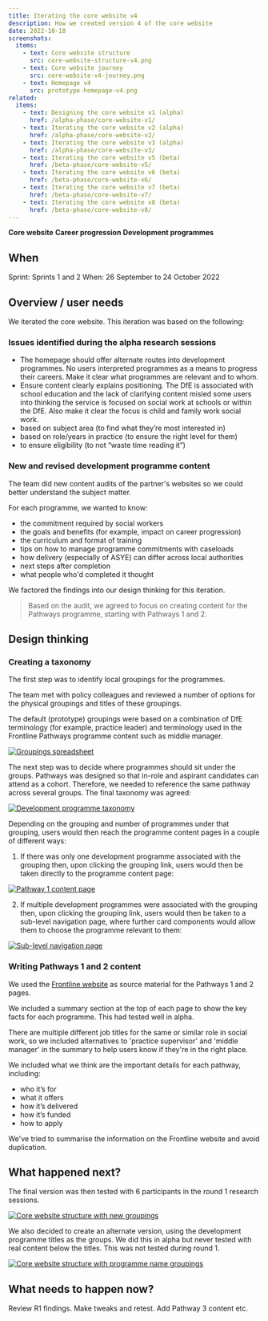 ```yaml
---
title: Iterating the core website v4
description: How we created version 4 of the core website
date: 2022-10-18
screenshots:
  items:
    - text: Core website structure
      src: core-website-structure-v4.png
    - text: Core website journey
      src: core-website-v4-journey.png
    - text: Homepage v4
      src: prototype-homepage-v4.png
related:
  items:
    - text: Designing the core website v1 (alpha)
      href: /alpha-phase/core-website-v1/
    - text: Iterating the core website v2 (alpha)
      href: /alpha-phase/core-website-v2/
    - text: Iterating the core website v3 (alpha)
      href: /alpha-phase/core-website-v3/
    - text: Iterating the core website v5 (beta)
      href: /beta-phase/core-website-v5/
    - text: Iterating the core website v6 (beta)
      href: /beta-phase/core-website-v6/
    - text: Iterating the core website v7 (beta)
      href: /beta-phase/core-website-v7/
    - text: Iterating the core website v8 (beta)
      href: /beta-phase/core-website-v8/
---
```


<strong class="govuk-tag govuk-tag--turquoise">Core website</strong>&nbsp;<strong class="govuk-tag govuk-tag--purple">Career progression</strong>&nbsp;<strong class="govuk-tag govuk-tag--blue">Development programmes</strong>

## When
Sprint: Sprints 1 and 2
When: 26 September to 24 October 2022

## Overview / user needs
We iterated the core website. This iteration was based on the following:
### Issues identified during the alpha research sessions
- The homepage should offer alternate routes into development programmes. No users interpreted programmes as a means to progress their careers. Make it clear what programmes are relevant and to whom.
- Ensure content clearly explains positioning. The DfE is associated with school education and the lack of clarifying content misled some users into thinking the service is focused on social work at schools or within the DfE. Also make it clear the focus is child and family work social work.
- based on subject area (to find what they’re most interested in)
- based on role/years in practice (to ensure the right level for them)
- to ensure eligibility (to not “waste time reading it”)

### New and revised development programme content
The team did new content audits of the partner's websites so we could better understand the subject matter.
<!-- Additionally, the previous audit had been conducted by a team member who had subsequently left. -->
For each programme, we wanted to know:

- the commitment required by social workers
- the goals and benefits (for example, impact on career progression)
- the curriculum and format of training
- tips on how to manage programme commitments with caseloads
- how delivery (especially of ASYE) can differ across local authorities
- next steps after completion
- what people who'd completed it thought

We factored the findings into our design thinking for this iteration.

> Based on the audit, we agreed to focus on creating content for the Pathways programme, starting with Pathways 1 and 2.

## Design thinking

### Creating a taxonomy
The first step was to identify local groupings for the programmes.

The team met with policy colleagues and reviewed a number of options for the physical groupings and titles of these groupings.

The default (prototype) groupings were based on a combination of DfE terminology (for example, practice leader) and terminology used in the Frontline Pathways programme content such as middle manager.

<a href="groupings-spreadsheet.png" target="_blank">![Groupings spreadsheet](groupings-spreadsheet.png "Groupings spreadsheet")</a>

The next step was to decide where programmes should sit under the groups. Pathways was designed so that in-role and aspirant candidates can attend as a cohort. Therefore, we needed to reference the same pathway across several groups. The final taxonomy was agreed:

<a href="taxonomy-v01.png" target="_blank">![Development programme taxonomy](taxonomy-v01.png "Development programme taxonomy")</a>

Depending on the grouping and number of programmes under that grouping, users would then reach the programme content pages in a couple of different ways:
1. If there was only one development programme associated with the grouping then, upon clicking the grouping link, users would then be taken directly to the programme content page:

<a href="prototype-programme-pathway-1-v1.png" target="_blank">![Pathway 1 content page](prototype-programme-pathway-1-v1.png "Pathway 1 content page")</a>

2. If multiple development programmes were associated with the grouping then, upon clicking the grouping link, users would then be taken to a sub-level navigation page, where further card components would allow them to choose the programme relevant to them:

<a href="prototype-sub-level-practice-supervisors-v1.png" target="_blank">![Sub-level navigation page](prototype-sub-level-practice-supervisors-v1.png "Sub-level navigation page")</a>

### Writing Pathways 1 and 2 content

We used the [Frontline website](https://thefrontline.org.uk/pathways-programme/pathways-programme-apply/) as source material for the Pathways 1 and 2 pages.

We included a summary section at the top of each page to show the key facts for each programme. This had tested well in alpha.

There are multiple different job titles for the same or similar role in social work, so we included alternatives to 'practice supervisor' and 'middle manager' in the summary to help users know if they're in the right place.

We included what we think are the important details for each pathway, including:

- who it’s for
- what it offers
- how it’s delivered
- how it’s funded
- how to apply

We've tried to summarise the information on the Frontline website and avoid duplication.

## What happened next?

The final version was then tested with 6 participants in the round 1 research sessions.

<a href="prototype-homepage-v4.png" target="_blank">![Core website structure with new groupings](prototype-homepage-v4.png "Core website structure with new groupings")</a>

We also decided to create an alternate version, using the development programme titles as the groups. We did this in alpha but never tested with real content below the titles. This was not tested during round 1.

<a href="prototype-homepage-v4.png" target="_blank">![Core website structure with programme name groupings](prototype-homepage-v4b.png "Core website structure with programme name groupings")</a>

## What needs to happen now?
Review R1 findings. Make tweaks and retest. Add Pathway 3 content etc.
